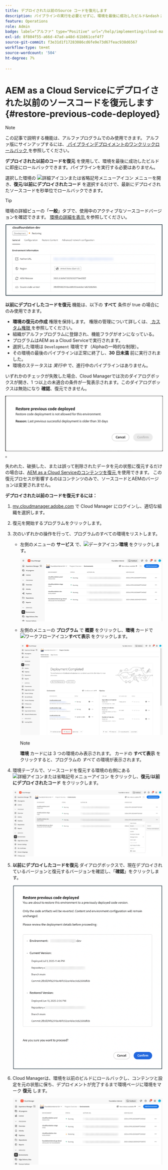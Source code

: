 ```yaml
---
title: デプロイされた以前のSource コードを復元します
description: パイプラインの実行を必要とせずに、環境を最後に成功したビルド&ndash；に復元する方法を説明します。
feature: Operations
role: Admin
badge: label="アルファ" type="Positive" url="/help/implementing/cloud-manager/release-notes/current.md#gitlab-bitbucket"
exl-id: 8f804f55-a66d-47ad-a48d-61b861cef4f7
source-git-commit: f3e31d1f17283086cd6fe9e73d67feac938d6567
workflow-type: tm+mt
source-wordcount: '504'
ht-degree: 7%

---
```


# AEM as a Cloud Serviceにデプロイされた以前のソースコードを復元します {#restore-previous-code-deployed}

>[!NOTE]
>
>この記事で説明する機能は、アルファプログラムでのみ使用できます。 アルファ版にサインアップするには、[ パイプラインデプロイメントのワンクリックロールバック ](/help/implementing/cloud-manager/release-notes/current.md##one-click-rollback) を参照してください。

**デプロイされた以前のコードを復元** を使用して、環境を最後に成功したビルドに即座にロールバックできます。パイプラインを実行する必要はありません。

選択した環境の ![ 詳細アイコンまたは省略記号メニューアイコン ](https://spectrum.adobe.com/static/icons/workflow_18/Smock_More_18_N.svg) メニューを開き、**復元**/**以前にデプロイされたコード** を選択するだけで、最新にデプロイされたソースコードを秒単位でロールバックできます。

>[!TIP]
>
>環境の詳細ビューの「**一般**」タブで、使用中のアクティブなソースコードバージョンを確認できます。 [ 環境の詳細を表示 ](/help/implementing/cloud-manager/manage-environments.md#viewing-environment) を参照してください。
>
>![ 使用中のSource コード バージョン ](/help/operations/assets/environments-view-details-sourcecodeversion.png)

**以前にデプロイしたコードを復元** 機能は、以下の **すべて** 条件が true の場合にのみ使用できます。

* **環境の復元の作成** 権限を保持します。 権限の管理について詳しくは、[ カスタム権限 ](/help/implementing/cloud-manager/custom-permissions.md) を参照してください。
* 組織がアルファプログラムに登録され、機能フラグがオンになっている。
* プログラムはAEM as a Cloud Serviceで実行されます。
* 選択した環境は `Development` 環境です（Alphaの一時的な制限）。
* その環境の最後のパイプラインは正常に終了し、**30 日未満** 前に実行されました。
* 環境のステータスは *実行中* で、進行中のパイプラインはありません。

いずれかのチェックが失敗した場合、Cloud Managerでは次のダイアログボックスが開き、1 つ以上の未適合の条件が一覧表示されます。このダイアログボックスは無効になり **確認**、復元できません。

![ 以前にデプロイしたコードを復元できませんでしたダイアログボックス ](/help/operations/assets/restore-previous-code-deployment-not-allowed.png)。

失われた、破損した、または誤って削除されたデータを元の状態に復元するだけの場合は、[AEM as a Cloud Serviceのコンテンツを復元 ](/help/operations/restore.md) を使用できます。 この復元プロセスが影響するのはコンテンツのみで、ソースコードとAEMのバージョンは変更されません。

**デプロイされた以前のコードを復元するには：**

1. [my.cloudmanager.adobe.com](https://my.cloudmanager.adobe.com/) で Cloud Manager にログインし、適切な組織を選択します。

1. 復元を開始するプログラムをクリックします。

1. 次のいずれかの操作を行って、プログラムのすべての環境をリストします。

   * 左側のメニューの **サービス** で、![ データアイコン ](https://spectrum.adobe.com/static/icons/workflow_18/Smock_Data_18_N.svg)**環境** をクリックします。

     ![「環境」タブ](assets/environments-1.png)

   * 左側のメニューの **プログラム** で **概要** をクリックし、**環境** カードで ![ ワークフローアイコン ](https://spectrum.adobe.com/static/icons/workflow_18/Smock_Workflow_18_N.svg)**すべて表示** をクリックします。

     ![「すべて表示」オプション](assets/environments-2.png)

     >[!NOTE]
     >
     >**環境** カードには 3 つの環境のみ表示されます。 カードの **すべて表示** をクリックすると、プログラムの *すべて* の環境が表示されます。

1. 環境テーブルで、ソースコードを復元する環境の右側にある ![ 詳細アイコンまたは省略記号メニューアイコン ](https://spectrum.adobe.com/static/icons/workflow_18/Smock_More_18_N.svg) をクリックし、**復元**/**以前にデプロイされたコード** をクリックします。

   ![ 省略記号メニューから「以前にデプロイしたコードを復元」オプションを選択 ](/help/operations/assets/restore-previous-code-deployed-menu.png)

1. **以前にデプロイしたコードを復元** ダイアログボックスで、現在デプロイされているバージョンと復元するバージョンを確認し、「**確認**」をクリックします。

   ![ 以前にデプロイしたコードを復元ダイアログボックス ](/help/operations/assets/restore-previous-code-deployed-dialogbox.png)

1. Cloud Managerは、環境を以前のビルドにロールバックし、コンテンツと設定を元の状態に保ち、デプロイメントが完了するまで環境ページに環境をマーク **復元** します。

   ![ アクティベーションの復元 ](/help/operations/assets/restore-previous-code-deployed-restoring.png)
